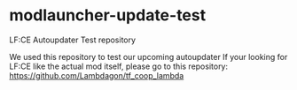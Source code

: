 # modlauncher-update-test
 LF:CE Autoupdater Test repository

 We used this repository to test our upcoming autoupdater
 If your looking for LF:CE like the actual mod itself, please go to this repository: https://github.com/Lambdagon/tf_coop_lambda
